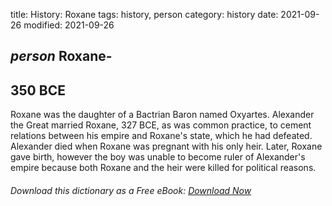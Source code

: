 title: History: Roxane
tags: history, person
category: history
date: 2021-09-26
modified: 2021-09-26

## _person_  Roxane-
  350 BCE
-
Roxane was the daughter of a Bactrian
Baron named Oxyartes.  Alexander the Great married Roxane,   327
BCE,
 as was common practice, to cement relations between his empire
and Roxane's state, which he had defeated.  Alexander died when Roxane
was pregnant with his only heir.  Later, Roxane gave birth, however
the boy was unable to become ruler of Alexander's empire because both
Roxane and the heir were killed for political reasons.


###### Download *this* dictionary as a Free eBook: [Download Now]({static}static/SerfHistoryDictionary.pdf)

